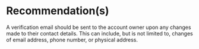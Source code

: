 # Recommendation(s)

A verification email should be sent to the account owner upon any changes made to their contact details. This can include, but is not limited to, changes of email address, phone number, or physical address.
